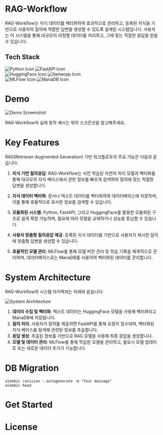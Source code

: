 # RAG-Workflow

RAG-Workflow는 지식 데이터를 벡터화하여 효과적으로 관리하고, 등록된 지식을 기반으로 사용자의 질의에 적합한 답변을 생성할 수 있도록 설계된 시스템입니다. 사용자는 이 시스템을 통해 대규모의 비정형 데이터를 처리하고, 그에 맞는 적절한 응답을 받을 수 있습니다.

## Tech Stack

![Python Icon](https://img.shields.io/badge/python-3776AB?style=flat&logo=python&logoColor=white)
![FastAPI Icon](https://img.shields.io/badge/fastapi-009688?style=flat&logo=fastapi&logoColor=white)  
![HuggingFace Icon](https://img.shields.io/badge/huggingface-fcbf29?style=flat&logo=huggingface&logoColor=white)
![llamacpp Icon](https://img.shields.io/badge/llamacpp-430098?style=flat)   
![MLFlow Icon](https://img.shields.io/badge/mlflow-0194E2?style=flat&logo=mlflow&logoColor=white)
![MariaDB Icon](https://img.shields.io/badge/mariadb-003545?style=flat&logo=mariadb&logoColor=white)



# Demo

![Demo Screenshot](./screenshot.png)

RAG-Workflow의 실제 동작 예시는 위의 스크린샷을 참고해주세요.

# Key Features

RAG(Retriever-Augmented Generation) 기반 워크플로우의 주요 기능은 다음과 같습니다:

1. **지식 기반 질의응답**: RAG-Workflow는 사전 학습된 자연어 처리 모델과 벡터화를 통해 대규모의 지식 베이스에서 관련 정보를 빠르게 검색하여 질의에 맞는 적절한 답변을 생성합니다.
   
2. **지식 데이터 벡터화**: 문서나 텍스트 데이터를 벡터화하여 데이터베이스에 저장하며, 이를 통해 효율적으로 유사한 정보를 검색할 수 있습니다.
   
3. **모듈화된 시스템**: Python, FastAPI, 그리고 HuggingFace를 활용한 모듈화된 구조로 쉽게 확장 가능하며, 필요에 따라 모델을 교체하거나 성능을 튜닝할 수 있습니다.

4. **사용자 맞춤형 질의응답 제공**: 등록된 지식 데이터를 기반으로 사용자가 제시한 질의에 맞춤형 답변을 생성할 수 있습니다.

5. **효율적인 모델 관리**: MLFlow를 통해 모델 버전 관리 및 학습 기록을 체계적으로 관리하며, 데이터베이스로는 MariaDB를 사용하여 벡터화된 데이터를 관리합니다.

# System Architecture

RAG-Workflow의 시스템 아키텍처는 아래와 같습니다:

![System Architecture](./architecture.png)

1. **데이터 수집 및 벡터화**: 텍스트 데이터는 HuggingFace 모델을 사용해 벡터화되고 MariaDB에 저장됩니다.
2. **질의 처리**: 사용자가 질의를 제출하면 FastAPI를 통해 요청이 접수되며, 벡터화된 지식 베이스를 탐색해 관련된 정보를 추출합니다.
3. **응답 생성**: 추출된 정보를 기반으로 RAG 모델을 사용해 최종 응답을 생성합니다.
4. **모델 및 데이터 관리**: MLFlow를 통해 학습된 모델을 관리하고, 필요시 모델 업데이트 또는 새로운 데이터 추가가 가능합니다.

# DB Migration

```shell
alembic revision --autogenerate -m "Your message"
alembic head
```

# Get Started

# License


